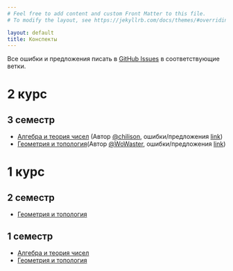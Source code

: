 ```yaml
---
# Feel free to add content and custom Front Matter to this file.
# To modify the layout, see https://jekyllrb.com/docs/themes/#overriding-theme-defaults

layout: default
title: Конспекты
---
```


Все ошибки и предложения писать в [GitHub Issues](https://github.com/WoWaster/lecture-notes/issues) в соответствующие ветки.

# 2 курс

## 3 семестр

- [Алгебра и теория чисел](bachelor-2/semester-3/algebra-and-number-theory/main.pdf) (Автор [@chilison](https://github.com/chilison), ошибки/предложения [link](https://github.com/WoWaster/lecture-notes/issues/9))
- [Геометрия и топология](bachelor-2/semester-3/geometry-and-topology/main.pdf)(Автор [@WoWaster](https://github.com/WoWaster), ошибки/предложения [link](https://github.com/WoWaster/lecture-notes/issues/8))

# 1 курс

## 2 семестр

- [Геометрия и топология](bachelor-1/semester-2/geometry-and-topology/main.pdf)

## 1 семестр

- [Алгебра и теория чисел](bachelor-1/semester-1/algebra-and-number-theory/main.pdf)
- [Геометрия и топология](bachelor-1/semester-1/geometry-and-topology/main.pdf)
